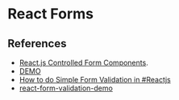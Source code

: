# React Forms

## References
- [React.js Controlled Form Components](http://lorenstewart.me/2016/10/31/react-js-forms-controlled-components/).
- [DEMO](http://lorenstewart.me/react-controlled-form-components/)
- [How to do Simple Form Validation in #Reactjs](https://learnetto.com/blog/how-to-do-simple-form-validation-in-reactjs)
- [react-form-validation-demo](https://github.com/learnetto/react-form-validation-demo)